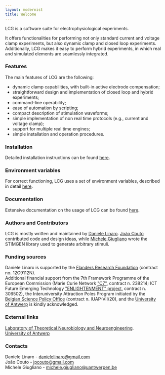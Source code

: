 ```yaml
---
layout: modernist
title: Welcome
---
```


LCG is a software suite for electrophysiological experiments.

It offers functionalities for performing not only standard current and
voltage clamp experiments, but also dynamic clamp and closed loop
experiments. Additionally, LCG makes it easy to perform hybrid
experiments, in which real and simulated elements are seamlessly
integrated.

### Features
The main features of LCG are the following:

- dynamic clamp capabilities, with built-in active electrode compensation; 
- straightforward design and implementation of closed loop and hybrid experiments; 
- command-line operability; 
- ease of automation by scripting; 
- compact description of stimulation waveforms; 
- simple implementation of non real time protocols (e.g., current and voltage clamp); 
- support for multiple real time engines; 
- simple installation and operation procedures. 

### Installation
Detailed installation instructions can be found [here](installation.html).

### Environment variables
For correct functioning, LCG uses a set of environment variables, described in detail
[here](environment.html).

### Documentation
Extensive documentation on the usage of LCG can be found [here](manual.html).

### Authors and Contributors
LCG is mostly written and maintained by [Daniele Linaro](mailto:danielelinaro@gmail.com).
[João Couto](mailto:jpcouto@gmail.com) contributed code and design ideas, while [Michele
Giugliano](mailto:michele.giugliano@ua.ac.be) wrote the STIMGEN library used to generate arbitrary stimuli.

### Funding sources

Daniele Linaro is supported by the [Flanders Research
Foundation](http://www.fwo.be/) (contract no. 12C9112N).  
Additional financial support from the 7th Framework Programme of the European
Commission (Marie Curie Network ["C7"](http://www.cerebellumc7.eu/), contract n. 238214; ICT Future
Emerging Technology ["ENLIGHTENMENT" project](http://enlightenment-fp7.eu/), contract n. 306502),
the Interuniversity Attraction Poles Program initiated by the [Belgian
Science Policy Office](http://www.belspo.be/) (contract n. IUAP-VII/20), and the [University
of Antwerp](https://www.uantwerpen.be/en/) is kindly acknowledged.

### External links
[Laboratory of Theoretical Neurobiology and Neuroengineering](http://www.tnb.ua.ac.be/).  
[University of Antwerp](http://www.uantwerpen.be/)

### Contacts
Daniele Linaro - <danielelinaro@gmail.com>  
Jo&atilde;o Couto - <jpcouto@gmail.com>  
Michele Giugliano - <michele.giugliano@uantwerpen.be>


